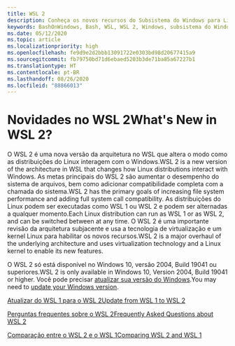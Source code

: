 ```yaml
---
title: WSL 2
description: Conheça os novos recursos do Subsistema do Windows para Linux 2. Veja os recursos adicionais disponíveis, como atualização da versão do WSL e perguntas frequentes.
keywords: BashOnWindows, Bash, WSL, WSL 2, Windows, subsistema do Windows para Linux, subsistema do Windows, Ubuntu, Debian, Suse, Windows 10, instalar
ms.date: 05/12/2020
ms.topic: article
ms.localizationpriority: high
ms.openlocfilehash: fe9d9e2d2bbb13091722e0303bd98d20677415a9
ms.sourcegitcommit: fb79750bd71d6ebaed5203b3de71ba85a67227b1
ms.translationtype: HT
ms.contentlocale: pt-BR
ms.lasthandoff: 08/26/2020
ms.locfileid: "88866013"
---
```

# <a name="whats-new-in-wsl-2"></a><span data-ttu-id="6cb59-105">Novidades no WSL 2</span><span class="sxs-lookup"><span data-stu-id="6cb59-105">What's New in WSL 2?</span></span>

<span data-ttu-id="6cb59-106">O WSL 2 é uma nova versão da arquitetura no WSL que altera o modo como as distribuições do Linux interagem com o Windows.</span><span class="sxs-lookup"><span data-stu-id="6cb59-106">WSL 2 is a new version of the architecture in WSL that changes how Linux distributions interact with Windows.</span></span> <span data-ttu-id="6cb59-107">As metas principais do WSL 2 são aumentar o desempenho do sistema de arquivos, bem como adicionar compatibilidade completa com a chamada do sistema.</span><span class="sxs-lookup"><span data-stu-id="6cb59-107">WSL 2 has the primary goals of increasing file system performance and adding full system call compatibility.</span></span> <span data-ttu-id="6cb59-108">As distribuições do Linux podem ser executadas como WSL 1 ou WSL 2 e podem ser alternadas a qualquer momento.</span><span class="sxs-lookup"><span data-stu-id="6cb59-108">Each Linux distribution can run as WSL 1 or as WSL 2, and can be switched between at any time.</span></span> <span data-ttu-id="6cb59-109">O WSL 2 é uma importante revisão da arquitetura subjacente e usa a tecnologia de virtualização e um kernel Linux para habilitar os novos recursos.</span><span class="sxs-lookup"><span data-stu-id="6cb59-109">WSL 2 is a major overhaul of the underlying architecture and uses virtualization technology and a Linux kernel to enable its new features.</span></span>

<span data-ttu-id="6cb59-110">O WSL 2 só está disponível no Windows 10, versão 2004, Build 19041 ou superiores.</span><span class="sxs-lookup"><span data-stu-id="6cb59-110">WSL 2 is only available in Windows 10, Version 2004, Build 19041 or higher.</span></span> <span data-ttu-id="6cb59-111">Você pode precisar [atualizar sua versão do Windows](ms-settings:windowsupdate).</span><span class="sxs-lookup"><span data-stu-id="6cb59-111">You may need to [update your Windows version](ms-settings:windowsupdate).</span></span>

[<span data-ttu-id="6cb59-112">Atualizar do WSL 1 para o WSL 2</span><span class="sxs-lookup"><span data-stu-id="6cb59-112">Update from WSL 1 to WSL 2</span></span>](./install-win10.md#update-to-wsl-2)

[<span data-ttu-id="6cb59-113">Perguntas frequentes sobre o WSL 2</span><span class="sxs-lookup"><span data-stu-id="6cb59-113">Frequently Asked Questions about WSL 2</span></span>](./wsl2-faq.md)

[<span data-ttu-id="6cb59-114">Comparação entre o WSL 2 e o WSL 1</span><span class="sxs-lookup"><span data-stu-id="6cb59-114">Comparing WSL 2 and WSL 1</span></span>](./compare-versions.md)
